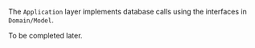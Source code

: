 The `Application` layer implements database calls using the interfaces in `Domain/Model`.

To be completed later.